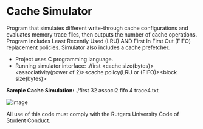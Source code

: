 # Cache Simulator
Program that simulates different write-through cache configurations and evaluates memory trace files, then outputs the number of cache operations. Program includes Least Recently Used (LRU) AND First In First Out (FIFO) replacement policies. Simulator also includes a cache prefetcher.   

* Project uses C programming language.
* Running simulator interface: ./first <cache size(bytes)><associativity(power of 2)><cache policy(LRU or (FIFO)><block size(bytes)><memory trace file>


**Sample Cache Simulation:**
./first 32 assoc:2 fifo 4 trace4.txt

![image](https://user-images.githubusercontent.com/39894720/50580644-36f03e00-0e1f-11e9-9d99-51dc1600814f.png)

All use of this code must comply with the Rutgers University Code of Student Conduct.
